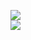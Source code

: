 [![](https://img.shields.io/badge/Made%20With-Github%20Spray-lightgrey.svg?style=for-the-badge&logo=github)](https://github.com/Annihil/github-spray#19423)  
[![](https://i.imgur.com/2DrTn0Z.gif)](https://github.com/Annihil/github-spray)